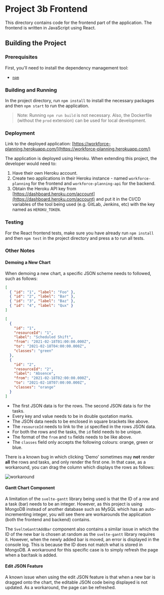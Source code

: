 # Project 3b Frontend

This directory contains code for the frontend part of the application. The frontend is written in
JavaScript using React.

## Building the Project

### Prerequisites

First, you'll need to install the dependency management tool:

- [`npm`](https://docs.npmjs.com/)

### Building and Running

In the project directory, run `npm install` to install the necessary packages and then `npm start`
to run the application.

> Note: Running `npm run build` is not necessary. Also, the Dockerfile (without the `prod`
> extension) can be used for local development.

### Deployment

Link to the deployed application:
[https://workforce-planning.herokuapp.com/](https://workforce-planning.herokuapp.com/)

The application is deployed using Heroku. When extending this project, the developer would need to:

1. Have their own Heroku account.
2. Create two applications in their Heroku instance - named `workforce-planning` for the frontend
   and `workforce-planning-api` for the backend.
3. Obtain the Heroku API key from
   [https://dashboard.heroku.com/account](https://dashboard.heroku.com/account) and put it in the
   CI/CD variables of the tool being used (e.g. GitLab, Jenkins, etc) with the key named as
   `HEROKU_TOKEN`.

### Testing

For the React frontend tests, make sure you have already run `npm install` and then `npm test` in
the project directory and press <kbd>a</kbd> to run all tests.

### Other Notes

#### Demoing a New Chart

When demoing a new chart, a specific JSON scheme needs to followed, such as follows:

```json
[
  { "id": "1", "label": "Foo" },
  { "id": "2", "label": "Bar" },
  { "id": "3", "label": "Baz" },
  { "id": "4", "label": "Qux" }
]
```

```json
[
  {
    "id": "1",
    "resourceId": "1",
    "label": "Scheduled Shift",
    "from": "2021-02-18T01:00:00.000Z",
    "to": "2021-02-18T04:00:00.000Z",
    "classes": "green"
  },
  {
    "id": "2",
    "resourceId": "2",
    "label": "Absence",
    "from": "2021-02-18T02:00:00.000Z",
    "to": "2021-02-18T07:00:00.000Z",
    "classes": "orange"
  }
]
```

- The first JSON data is for the rows. The second JSON data is for the tasks.
- Every key and value needs to be in double quotation marks.
- The JSON data needs to be enclosed in square brackets like above.
- The `resourceId` needs to link to the `id` specified in the rows JSON data.
- For both the rows and the tasks, the `id` field needs to be unique.
- The format of the `from` and `to` fields needs to be like above.
- The `classes` field only accepts the following colours: orange, green or blue.

There is a known bug in which clicking 'Demo' sometimes may **not** render **all** the rows and
tasks, and only render the first one. In that case, as a workaround, you can drag the column which
displays the rows as follows:

![workaround]

[workaround]: https://i.stack.imgur.com/uOE8R.png

#### Gantt Chart Component

A limitation of the `svelte-gantt` library being used is that the ID of a row and a task (bar) needs
to be an integer. However, as this project is using MongoDB instead of another database such as
MySQL which has an auto-incrementing integer, you will see there are workarounds the application
(both the frontend and backend) contains.

The `SvelteGanttAddBar` component also contains a similar issue in which the ID of the new bar is
chosen at random as the `svelte-gantt` library requires it. However, when the newly added bar is
moved, an error is displayed in the console log. This is because the ID does not match what is
stored in MongoDB. A workaround for this specific case is to simply refresh the page when a bar/task
is added.

#### Edit JSON Feature

A known issue when using the edit JSON feature is that when a new bar is dragged onto the chart, the
editable JSON code being displayed is not updated. As a workaround, the page can be refreshed.
